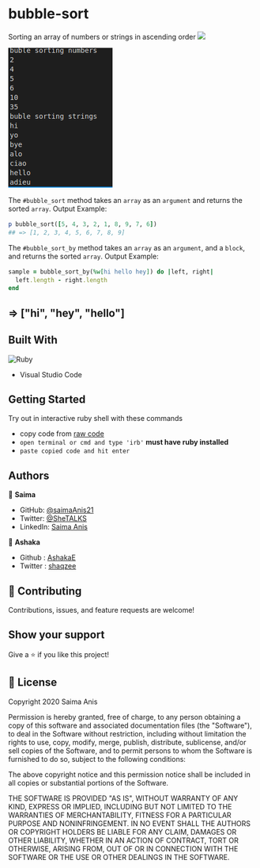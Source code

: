 # bubble-sort
Sorting an array of numbers or strings in ascending order
![](https://img.shields.io/badge/Microverse-blueviolet)

![screenshot](./bubblesort.png)

The `#bubble_sort` method takes an `array` as an `argument` and returns the sorted `array`. 
Output Example:

```ruby
p bubble_sort([5, 4, 3, 2, 1, 8, 9, 7, 6])
## => [1, 2, 3, 4, 5, 6, 7, 8, 9]
```

The `#bubble_sort_by` method takes an `array` as an `argument`, and a `block`, and returns the sorted `array`. Output Example:

```ruby
sample = bubble_sort_by(%w[hi hello hey]) do |left, right|
  left.length - right.length
end
```
## => ["hi", "hey", "hello"]

## Built With

![Ruby](https://www.vectorlogo.zone/logos/ruby-lang/ruby-lang-horizontal.svg)
- Visual Studio Code

## Getting Started

Try out in interactive ruby shell with these commands

- copy code from [raw code](https://github.com/AshakaE/bubble-sort/blob/development/bubble_sort.rb)
- `open terminal or cmd and type 'irb'` **must have ruby installed** 
- `paste copied code and hit enter`

## Authors

👤 **Saima**

- GitHub: [@saimaAnis21](https://github.com/saimaAnis21)
- Twitter: [@SheTALKS](https://twitter.com/SheTALKS6)
- LinkedIn: [Saima Anis](https://www.linkedin.com/in/saima-anis-3a07921b2/)

👤 **Ashaka**

- Github : [AshakaE](https://github.com/AshakaE)
- Twitter : [shaqzee](https://twitter.com/shaqzee_)

## 🤝 Contributing

Contributions, issues, and feature requests are welcome!


## Show your support

Give a ⭐️ if you like this project!

## 📝 License

Copyright 2020 Saima Anis

Permission is hereby granted, free of charge, to any person obtaining a copy of this software and associated documentation files (the "Software"), to deal in the Software without restriction, including without limitation the rights to use, copy, modify, merge, publish, distribute, sublicense, and/or sell copies of the Software, and to permit persons to whom the Software is furnished to do so, subject to the following conditions:

The above copyright notice and this permission notice shall be included in all copies or substantial portions of the Software.

THE SOFTWARE IS PROVIDED "AS IS", WITHOUT WARRANTY OF ANY KIND, EXPRESS OR IMPLIED, INCLUDING BUT NOT LIMITED TO THE WARRANTIES OF MERCHANTABILITY, FITNESS FOR A PARTICULAR PURPOSE AND NONINFRINGEMENT. IN NO EVENT SHALL THE AUTHORS OR COPYRIGHT HOLDERS BE LIABLE FOR ANY CLAIM, DAMAGES OR OTHER LIABILITY, WHETHER IN AN ACTION OF CONTRACT, TORT OR OTHERWISE, ARISING FROM, OUT OF OR IN CONNECTION WITH THE SOFTWARE OR THE USE OR OTHER DEALINGS IN THE SOFTWARE.
